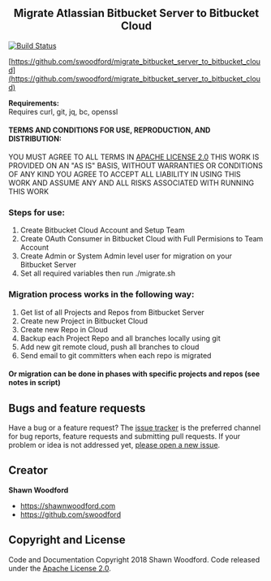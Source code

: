 <h2 align="center">Migrate Atlassian Bitbucket Server to Bitbucket Cloud</h2>

[![Build Status](https://travis-ci.org/swoodford/migrate_bitbucket_server_to_bitbucket_cloud.svg?branch=master)](https://travis-ci.org/swoodford/migrate_bitbucket_server_to_bitbucket_cloud)

[https://github.com/swoodford/migrate_bitbucket_server_to_bitbucket_cloud](https://github.com/swoodford/migrate_bitbucket_server_to_bitbucket_cloud)


**Requirements:**  
Requires curl, git, jq, bc, openssl


#### TERMS AND CONDITIONS FOR USE, REPRODUCTION, AND DISTRIBUTION:
YOU MUST AGREE TO ALL TERMS IN [APACHE LICENSE 2.0](https://github.com/swoodford/migrate_bitbucket_server_to_bitbucket_cloud/blob/master/LICENSE.md)
THIS WORK IS PROVIDED ON AN "AS IS" BASIS, WITHOUT WARRANTIES OR CONDITIONS OF ANY KIND
YOU AGREE TO ACCEPT ALL LIABILITY IN USING THIS WORK AND ASSUME ANY AND ALL RISKS ASSOCIATED WITH RUNNING THIS WORK  


### Steps for use:

1. Create Bitbucket Cloud Account and Setup Team
2. Create OAuth Consumer in Bitbucket Cloud with Full Permisions to Team Account
3. Create Admin or System Admin level user for migration on your Bitbucket Server
4. Set all required variables then run ./migrate.sh


### Migration process works in the following way:

1. Get list of all Projects and Repos from Bitbucket Server
2. Create new Project in Bitbucket Cloud
3. Create new Repo in Cloud
4. Backup each Project Repo and all branches locally using git
5. Add new git remote cloud, push all branches to cloud
6. Send email to git committers when each repo is migrated

#### Or migration can be done in phases with specific projects and repos (see notes in script)  


## Bugs and feature requests
Have a bug or a feature request? The [issue tracker](https://github.com/swoodford/migrate_bitbucket_server_to_bitbucket_cloud/issues) is the preferred channel for bug reports, feature requests and submitting pull requests.
If your problem or idea is not addressed yet, [please open a new issue](https://github.com/swoodford/migrate_bitbucket_server_to_bitbucket_cloud/issues/new).

## Creator

**Shawn Woodford**

- <https://shawnwoodford.com>
- <https://github.com/swoodford>

## Copyright and License

Code and Documentation Copyright 2018 Shawn Woodford. 
Code released under the [Apache License 2.0](https://github.com/swoodford/migrate_bitbucket_server_to_bitbucket_cloud/blob/master/LICENSE.md).
